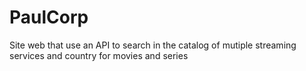 # PaulCorp
Site web that use an API to search in the catalog of mutiple streaming services and country for movies and series
